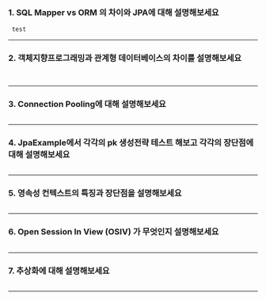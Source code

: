 ### 1. SQL Mapper vs ORM 의 차이와 JPA에 대해 설명해보세요
~~~
 test 
~~~
--- 

### 2. 객체지향프로그래밍과 관계형 데이터베이스의 차이를 설명해보세요

~~~
 
~~~
--- 

### 3. Connection Pooling에 대해 설명해보세요
~~~

~~~
--- 

### 4. JpaExample에서 각각의 pk 생성전략 테스트 해보고 각각의 장단점에 대해 설명해보세요 
~~~

~~~
---

### 5. 영속성 컨텍스트의 특징과 장단점을 설명해보세요
~~~

~~~
---

### 6. Open Session In View (OSIV) 가 무엇인지 설명해보세요
~~~

~~~
---
### 7. 추상화에 대해 설명해보세요

~~~

~~~
--- 


